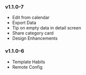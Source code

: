 ### v1.1.0-7
* Edit from calendar
* Export Data 
* Tip on empty data in detail screen
* Share category card
* Design Enhancements
### v1.1.0-6
* Template Habits
* Remote Config